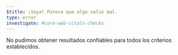 ```yaml
---
$title: ¡Vaya! Parece que algo salió mal.
type: error
investigate: #core-web-vitals-checks
---
```


No pudimos obtener resultados confiables para todos los criterios establecidos.
